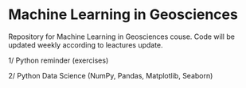 # Machine Learning in Geosciences

Repository for Machine Learning in Geosciences couse. Code will be updated weekly according to leactures update. 

1/ Python reminder (exercises) 

2/ Python Data Science (NumPy, Pandas, Matplotlib, Seaborn) 
